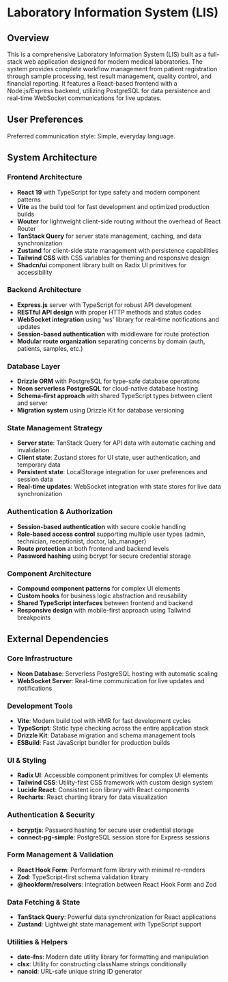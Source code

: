 # Laboratory Information System (LIS)

## Overview

This is a comprehensive Laboratory Information System (LIS) built as a full-stack web application designed for modern medical laboratories. The system provides complete workflow management from patient registration through sample processing, test result management, quality control, and financial reporting. It features a React-based frontend with a Node.js/Express backend, utilizing PostgreSQL for data persistence and real-time WebSocket communications for live updates.

## User Preferences

Preferred communication style: Simple, everyday language.

## System Architecture

### Frontend Architecture
- **React 19** with TypeScript for type safety and modern component patterns
- **Vite** as the build tool for fast development and optimized production builds
- **Wouter** for lightweight client-side routing without the overhead of React Router
- **TanStack Query** for server state management, caching, and data synchronization
- **Zustand** for client-side state management with persistence capabilities
- **Tailwind CSS** with CSS variables for theming and responsive design
- **Shadcn/ui** component library built on Radix UI primitives for accessibility

### Backend Architecture
- **Express.js** server with TypeScript for robust API development
- **RESTful API design** with proper HTTP methods and status codes
- **WebSocket integration** using 'ws' library for real-time notifications and updates
- **Session-based authentication** with middleware for route protection
- **Modular route organization** separating concerns by domain (auth, patients, samples, etc.)

### Database Layer
- **Drizzle ORM** with PostgreSQL for type-safe database operations
- **Neon serverless PostgreSQL** for cloud-native database hosting
- **Schema-first approach** with shared TypeScript types between client and server
- **Migration system** using Drizzle Kit for database versioning

### State Management Strategy
- **Server state**: TanStack Query for API data with automatic caching and invalidation
- **Client state**: Zustand stores for UI state, user authentication, and temporary data
- **Persistent state**: LocalStorage integration for user preferences and session data
- **Real-time updates**: WebSocket integration with state stores for live data synchronization

### Authentication & Authorization
- **Session-based authentication** with secure cookie handling
- **Role-based access control** supporting multiple user types (admin, technician, receptionist, doctor, lab_manager)
- **Route protection** at both frontend and backend levels
- **Password hashing** using bcrypt for secure credential storage

### Component Architecture
- **Compound component patterns** for complex UI elements
- **Custom hooks** for business logic abstraction and reusability
- **Shared TypeScript interfaces** between frontend and backend
- **Responsive design** with mobile-first approach using Tailwind breakpoints

## External Dependencies

### Core Infrastructure
- **Neon Database**: Serverless PostgreSQL hosting with automatic scaling
- **WebSocket Server**: Real-time communication for live updates and notifications

### Development Tools
- **Vite**: Modern build tool with HMR for fast development cycles
- **TypeScript**: Static type checking across the entire application stack
- **Drizzle Kit**: Database migration and schema management tools
- **ESBuild**: Fast JavaScript bundler for production builds

### UI & Styling
- **Radix UI**: Accessible component primitives for complex UI elements
- **Tailwind CSS**: Utility-first CSS framework with custom design system
- **Lucide React**: Consistent icon library with React components
- **Recharts**: React charting library for data visualization

### Authentication & Security
- **bcryptjs**: Password hashing for secure user credential storage
- **connect-pg-simple**: PostgreSQL session store for Express sessions

### Form Management & Validation
- **React Hook Form**: Performant form library with minimal re-renders
- **Zod**: TypeScript-first schema validation library
- **@hookform/resolvers**: Integration between React Hook Form and Zod

### Data Fetching & State
- **TanStack Query**: Powerful data synchronization for React applications
- **Zustand**: Lightweight state management with TypeScript support

### Utilities & Helpers
- **date-fns**: Modern date utility library for formatting and manipulation
- **clsx**: Utility for constructing className strings conditionally
- **nanoid**: URL-safe unique string ID generator